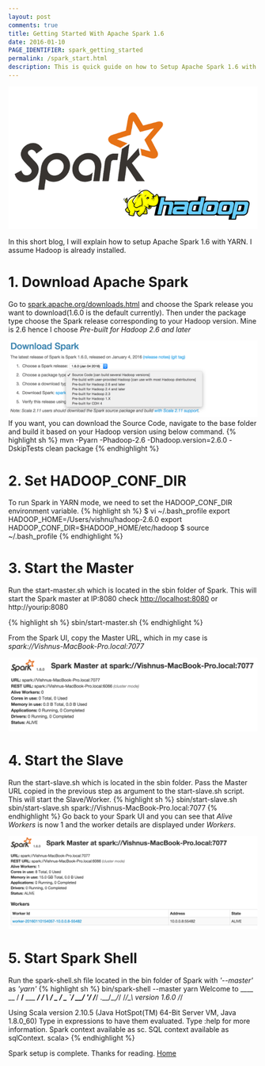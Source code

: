 ```yaml
---
layout: post
comments: true
title: Getting Started With Apache Spark 1.6
date: 2016-01-10
PAGE_IDENTIFIER: spark_getting_started
permalink: /spark_start.html
description: This is quick guide on how to Setup Apache Spark 1.6 with YARN.
---
```

<div class="col three">
	<img class="col three" src="/img/spark_start/heading.png">
</div>

In this short blog, I will explain how to setup Apache Spark 1.6 with YARN. I assume Hadoop is already installed.

# 1. Download Apache Spark
Go to [spark.apache.org/downloads.html](http://spark.apache.org/downloads.html) and choose the Spark release you want to download(1.6.0 is the default currently). Then under the package type choose the Spark release corresponding to your Hadoop version. Mine is 2.6 hence I choose *Pre-built for Hadoop 2.6 and later*
<div class="col three">
  <img class="col three" src="/img/spark_start/spark_download.png">
</div>
If you want, you can download the Source Code, navigate to the base folder and build it based on your Hadoop version using below command.
{% highlight sh %}
mvn -Pyarn -Phadoop-2.6 -Dhadoop.version=2.6.0 -DskipTests clean package
{% endhighlight %}

# 2. Set HADOOP_CONF_DIR
To run Spark in YARN mode, we need to set the HADOOP_CONF_DIR environment variable.
{% highlight sh %}
$ vi ~/.bash_profile
export HADOOP_HOME=/Users/vishnu/hadoop-2.6.0
export HADOOP_CONF_DIR=$HADOOP_HOME/etc/hadoop
$ source ~/.bash_profile
{% endhighlight %}


# 3. Start the Master
Run the start-master.sh which is located in the sbin folder of Spark. This will start the Spark master at IP:8080
check [http://localhost:8080](http://localhost:8080) or http://yourip:8080

{% highlight sh %}
sbin/start-master.sh
{% endhighlight %}

From the Spark UI, copy the Master URL, which in my case is *spark://Vishnus-MacBook-Pro.local:7077*
<div class="col three">
  <img class="col three" src="/img/spark_start/spark_master.png">
</div>

# 4. Start the Slave
Run the start-slave.sh which is located in the sbin folder. Pass the Master URL copied in the previous step as argument to the start-slave.sh script. This will start the Slave/Worker. 
{% highlight sh %}
sbin/start-slave.sh sbin/start-slave.sh spark://Vishnus-MacBook-Pro.local:7077
{% endhighlight %}
Go back to your Spark UI and you can see that *Alive Workers* is now 1 and the worker details are displayed under *Workers*.
<div class="col three">
  <img class="col three" src="/img/spark_start/spark_slave.png">
</div>

# 5. Start Spark Shell
Run the spark-shell.sh file located in the bin folder of Spark with *'--master'* as *'yarn'*
{% highlight sh %}
bin/spark-shell --master yarn
Welcome to
      ____              __
     / __/__  ___ _____/ /__
    _\ \/ _ \/ _ `/ __/  '_/
   /___/ .__/\_,_/_/ /_/\_\   version 1.6.0
      /_/

Using Scala version 2.10.5 (Java HotSpot(TM) 64-Bit Server VM, Java 1.8.0_60)
Type in expressions to have them evaluated.
Type :help for more information.
Spark context available as sc.
SQL context available as sqlContext.
scala>
{% endhighlight %}

Spark setup is complete. Thanks for reading.
<a href="http://vishnuviswanath.com/">Home</a>
